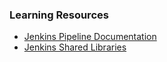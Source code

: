 ### Learning Resources
- [Jenkins Pipeline Documentation](link32)
- [Jenkins Shared Libraries](link33)
